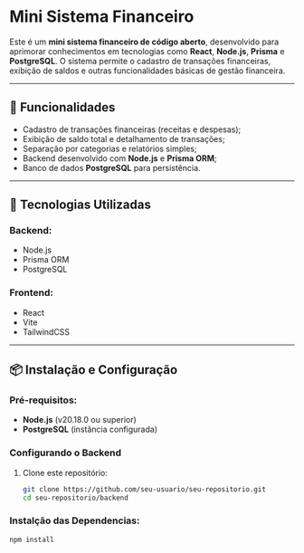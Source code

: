 # Mini Sistema Financeiro

Este é um **mini sistema financeiro de código aberto**, desenvolvido para aprimorar conhecimentos em tecnologias como **React**, **Node.js**, **Prisma** e **PostgreSQL**. O sistema permite o cadastro de transações financeiras, exibição de saldos e outras funcionalidades básicas de gestão financeira.

---

## 🎯 Funcionalidades

- Cadastro de transações financeiras (receitas e despesas);
- Exibição de saldo total e detalhamento de transações;
- Separação por categorias e relatórios simples;
- Backend desenvolvido com **Node.js** e **Prisma ORM**;
- Banco de dados **PostgreSQL** para persistência.

---

## 🚀 Tecnologias Utilizadas

### Backend:
- Node.js
- Prisma ORM
- PostgreSQL

### Frontend:
- React
- Vite
- TailwindCSS

---

## 📦 Instalação e Configuração

### Pré-requisitos:
- **Node.js** (v20.18.0 ou superior)
- **PostgreSQL** (instância configurada)

### Configurando o Backend

1. Clone este repositório:
   ```bash
   git clone https://github.com/seu-usuario/seu-repositorio.git
   cd seu-repositorio/backend

### Instalção das Dependencias:
```bash
npm install

